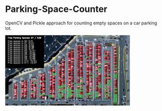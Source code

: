 # Parking-Space-Counter
OpenCV and Pickle approach for counting empty spaces on a car parking lot.

<img src="img/parkingcv_final.png" width="400"> 
